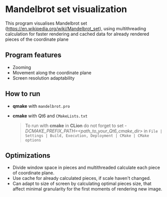 # Mandelbrot set visualization
This program visualises Mandelbrot set (https://en.wikipedia.org/wiki/Mandelbrot_set), using multithreading calculation 
for faster rendering and cached data for already rendered pieces of the coordinate plane

## Program features
 * Zooming
 * Movement along the coordinate plane
 * Screen resolution adaptability

## How to run
* __qmake__ with `mandelbrot.pro`
  

* __cmake__ with Qt6 and `CMakeLists.txt`
    > To run with __cmake__ in __CLion__ do not forget to set _-DCMAKE_PREFIX_PATH=<path_to_your_Qt6_cmake_dir>_ in ```File | Settings | Build, Execution, Deployment | CMake | CMake options```

## Optimizations
* Divide window space in pieces and multithreaded calculate each piece of coordinate plane.
* Use cache for already calculated pieces, if scale haven't changed. 
* Can adapt to size of screen by calculating optimal pieces size, that affect minimal granularity for the first moments of rendering new image.
